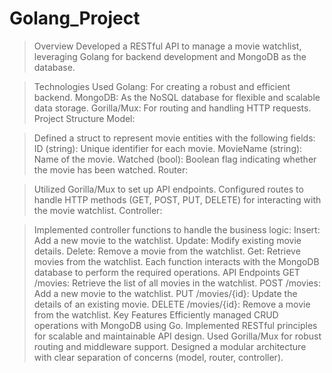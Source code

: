 # Golang_Project

> Overview
Developed a RESTful API to manage a movie watchlist, leveraging Golang for backend development and MongoDB as the database.

> Technologies Used
Golang: For creating a robust and efficient backend.
MongoDB: As the NoSQL database for flexible and scalable data storage.
Gorilla/Mux: For routing and handling HTTP requests.
Project Structure
Model:

> Defined a struct to represent movie entities with the following fields:
ID (string): Unique identifier for each movie.
MovieName (string): Name of the movie.
Watched (bool): Boolean flag indicating whether the movie has been watched.
Router:

> Utilized Gorilla/Mux to set up API endpoints.
Configured routes to handle HTTP methods (GET, POST, PUT, DELETE) for interacting with the movie watchlist.
Controller:

> Implemented controller functions to handle the business logic:
Insert: Add a new movie to the watchlist.
Update: Modify existing movie details.
Delete: Remove a movie from the watchlist.
Get: Retrieve movies from the watchlist.
Each function interacts with the MongoDB database to perform the required operations.
API Endpoints
GET /movies: Retrieve the list of all movies in the watchlist.
POST /movies: Add a new movie to the watchlist.
PUT /movies/{id}: Update the details of an existing movie.
DELETE /movies/{id}: Remove a movie from the watchlist.
Key Features
Efficiently managed CRUD operations with MongoDB using Go.
Implemented RESTful principles for scalable and maintainable API design.
Used Gorilla/Mux for robust routing and middleware support.
Designed a modular architecture with clear separation of concerns (model, router, controller).
